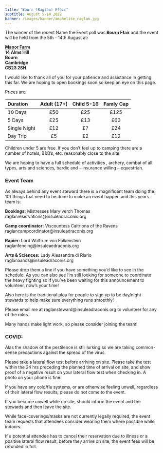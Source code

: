 ```yaml
---
title: "Bourn (Raglan) Ffair"
subtitle: August 5-14 2022
banner: /images/banner/amphelise_raglan.jpg
---
```


<p>The winner of the recent Name the Event poll was <b>Bourn Ffair</b> and the event will be held from the 5th - 14th August at:</p> 
<p><b><a href="http://manorfarmbourn.com">Manor Farm</a><br>
14 Alms Hill<br>
Bourn<br>
Cambridge<br>
CB23 2SH</b></p>

<p>I would like to thank all of you for your patience and assistance in getting this far. We are hoping to open bookings soon so keep an eye on this page.</p>

<p>Prices are:</p>

| Duration | Adult (17+) | Child 5-16 | Famly Cap |
| :------ | :------: | :------: | :------: |
| 10 Days | £50 | £25 | £125 |
| 5 Days | £25 | £13 | £63 |
| Single Night | £12 | £7 | £24 |
| Day Trip | £5 | £2 | £12 |

<p>Children under 5 are free. If you don’t feel up to camping there are a number of hotels, B&B’s, etc. reasonably close to the site.</p>

<p>We are hoping to have a full schedule of activities , archery, combat of all types, arts and sciences, bardic and – insurance willing – equestrian.</p>

<h3>Event Team</h3>
<p>As always behind any event steward there is a magnificent team doing the 101 things that need to be done to make an event happen and this years team is:</p>

<p><b>Bookings:</b> Mistresses Mary verch Thomas<br>
raglanreservations@insuleadraconis.org</p>
<p><b>Camp coordinator:</b> Viscountess Caitriona of the Ravens<br>
raglancampcordinator@insuleadraconis.org</p>
<p><b>Rapier:</b> Lord Wolfrum von Falkenstein<br>
raglanfencing@insuleaedraconis.org</p>
<p><b>Arts & Sciences:</b> Lady Alessandra di Riario<br>
raglanaands@insuleadraconis.org</p>

<p>Please drop them a line if you have something you’d like to see in the schedule. As you can also see I’m still looking for someone to coordinate the heavy fighting so if you’ve been waiting for this announcement to volunteer, now’s your time!</p>

<p>Also here is the traditional plea for people to sign up to be day/night stewards to help make sure everything runs smoothly!</p> 

<p>Please email me at raglansteward@insuleadraconis.org to volunteer for any of the roles.</p>

<p>Many hands make light work, so please consider joining the team!</p>


<h3>COVID:</h3>
<p>Alas the shadow of the pestilence is still lurking so we are taking common-sense precautions against the spread of the virus.</p>

<p>Please take a lateral flow test before arriving on site. Please take the test within the 24 hrs preceding the planned time of arrival on site, and show proof of a negative result on your lateral flow test when checking in. A photo on your phone is fine.</p>

<p>If you have any cold/flu systems, or are otherwise feeling unwell, regardless of their lateral flow results, please do not come to the event.</p>

<p>If you become unwell while on site, should inform the event and the stewards and then leave the site.</p>

<p>While face-coverings/masks are not currently legally required, the event team requests that attendees consider wearing them where possible while indoors.</p>

<p>If a potential attendee has to cancel their reservation due to illness or a positive lateral flow result, before they arrive on site,  the event fees will be refunded in full.</p>


